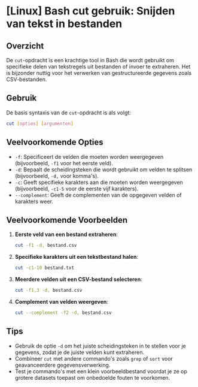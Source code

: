 # [Linux] Bash cut gebruik: Snijden van tekst in bestanden

## Overzicht
De `cut`-opdracht is een krachtige tool in Bash die wordt gebruikt om specifieke delen van tekstregels uit bestanden of invoer te extraheren. Het is bijzonder nuttig voor het verwerken van gestructureerde gegevens zoals CSV-bestanden.

## Gebruik
De basis syntaxis van de `cut`-opdracht is als volgt:

```bash
cut [opties] [argumenten]
```

## Veelvoorkomende Opties
- `-f`: Specificeert de velden die moeten worden weergegeven (bijvoorbeeld, `-f1` voor het eerste veld).
- `-d`: Bepaalt de scheidingsteken die wordt gebruikt om velden te splitsen (bijvoorbeeld, `-d,` voor komma's).
- `-c`: Geeft specifieke karakters aan die moeten worden weergegeven (bijvoorbeeld, `-c1-5` voor de eerste vijf karakters).
- `--complement`: Geeft de complementen van de opgegeven velden of karakters weer.

## Veelvoorkomende Voorbeelden

1. **Eerste veld van een bestand extraheren**:
   ```bash
   cut -f1 -d, bestand.csv
   ```

2. **Specifieke karakters uit een tekstbestand halen**:
   ```bash
   cut -c1-10 bestand.txt
   ```

3. **Meerdere velden uit een CSV-bestand selecteren**:
   ```bash
   cut -f1,3 -d, bestand.csv
   ```

4. **Complement van velden weergeven**:
   ```bash
   cut --complement -f2 -d, bestand.csv
   ```

## Tips
- Gebruik de optie `-d` om het juiste scheidingsteken in te stellen voor je gegevens, zodat je de juiste velden kunt extraheren.
- Combineer `cut` met andere commando's zoals `grep` of `sort` voor geavanceerdere gegevensverwerking.
- Test je commando's met een klein voorbeeldbestand voordat je ze op grotere datasets toepast om onbedoelde fouten te voorkomen.